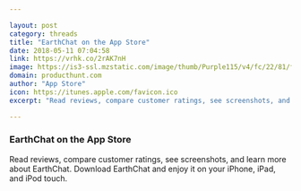 ```yaml
---

layout: post
category: threads
title: "EarthChat on the App Store"
date: 2018-05-11 07:04:58
link: https://vrhk.co/2rAK7nH
image: https://is3-ssl.mzstatic.com/image/thumb/Purple115/v4/fc/22/81/fc228156-290d-dd0b-8957-d8b9c6594da0/AppIcon-1x_U007emarketing-85-220-0-4.png/1200x630wa.jpg
domain: producthunt.com
author: "App Store"
icon: https://itunes.apple.com/favicon.ico
excerpt: "Read reviews, compare customer ratings, see screenshots, and learn more about EarthChat. Download EarthChat and enjoy it on your iPhone, iPad, and iPod touch."

---
```


### EarthChat on the App Store

Read reviews, compare customer ratings, see screenshots, and learn more about EarthChat. Download EarthChat and enjoy it on your iPhone, iPad, and iPod touch.